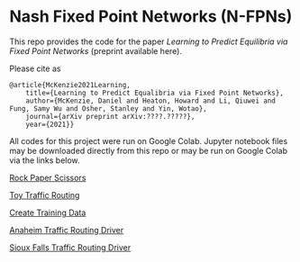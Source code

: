 # Nash Fixed Point Networks (N-FPNs)

This repo provides the code for the paper _Learning to Predict Equilibria via Fixed Point Networks_ (preprint available here). 

Please cite as

    @article{McKenzie2021Learning,
        title={Learning to Predict Equalibria via Fixed Point Networks},
        author={McKenzie, Daniel and Heaton, Howard and Li, Qiuwei and Fung, Samy Wu and Osher, Stanley and Yin, Wotao},
        journal={arXiv preprint arXiv:????.?????},
        year={2021}}

All codes for this project were run on Google Colab. Jupyter notebook files may be downloaded directly from this repo or may be run on Google Colab via the links below.

[Rock Paper Scissors](https://colab.research.google.com/drive/1UFrJGZAcHB3xegh7CUSgG0ssK4WqESSR?usp=sharing)

[Toy Traffic Routing](https://colab.research.google.com/drive/15cUv4cPJdPYm4tWC8t1OfrVSLet7h59h?usp=sharing)


[Create Training Data](https://colab.research.google.com/drive/1VgqfBWVOVQPO9FO63PJPP-j30lzJKsh5?usp=sharing)

[Anaheim Traffic Routing Driver](https://colab.research.google.com/drive/1p5NxcfGCzGFzMHv4yKvxgSD9KN5jMc2r?usp=sharing)

[Sioux Falls Traffic Routing Driver](https://colab.research.google.com/drive/1JYYacauHAuI6s4a7-ngyXx2A-l6JvtkS?usp=sharing)
